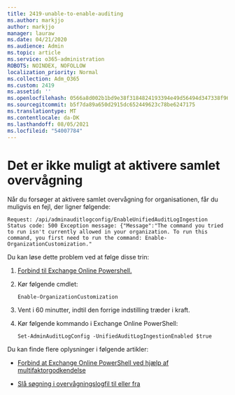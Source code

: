 ```yaml
---
title: 2419-unable-to-enable-auditing
ms.author: markjjo
author: markjjo
manager: lauraw
ms.date: 04/21/2020
ms.audience: Admin
ms.topic: article
ms.service: o365-administration
ROBOTS: NOINDEX, NOFOLLOW
localization_priority: Normal
ms.collection: Adm_O365
ms.custom: 2419
ms.assetid: ''
ms.openlocfilehash: 0566a8d002b1bd9e38f3184824193394e49d56494d347338f96cfcdfdb758f4c
ms.sourcegitcommit: b5f7da89a650d2915dc652449623c78be6247175
ms.translationtype: MT
ms.contentlocale: da-DK
ms.lasthandoff: 08/05/2021
ms.locfileid: "54007784"
---
```

# <a name="unable-to-enable-unified-auditing"></a>Det er ikke muligt at aktivere samlet overvågning

Når du forsøger at aktivere samlet overvågning for organisationen, får du muligvis en fejl, der ligner følgende:

```
Request: /api/adminauditlogconfig/EnableUnifiedAuditLogIngestion Status code: 500 Exception message: {"Message":"The command you tried to run isn't currently allowed in your organization. To run this command, you first need to run the command: Enable-OrganizationCustomization."
```

Du kan løse dette problem ved at følge disse trin:

1. [Forbind til Exchange Online Powershell.](https://docs.microsoft.com/powershell/exchange/exchange-online/connect-to-exchange-online-powershell/connect-to-exchange-online-powershell)

2. Kør følgende cmdlet:

   ```
   Enable-OrganizationCustomization
   ```

3. Vent i 60 minutter, indtil den forrige indstilling træder i kraft.

4. Kør følgende kommando i Exchange Online PowerShell:

   ```
   Set-AdminAuditLogConfig -UnifiedAuditLogIngestionEnabled $true
   ```

Du kan finde flere oplysninger i følgende artikler:

- [Forbind at Exchange Online PowerShell ved hjælp af multifaktorgodkendelse](https://docs.microsoft.com/powershell/exchange/exchange-online/connect-to-exchange-online-powershell/mfa-connect-to-exchange-online-powershell)

-  [Slå søgning i overvågningslogfil til eller fra](https://docs.microsoft.com/microsoft-365/compliance/turn-audit-log-search-on-or-off)

